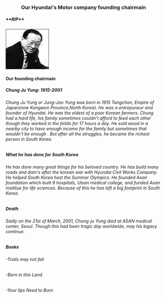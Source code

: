 <!DOCTYPE html>
<html>
<body>


<h3 align="center">Our Hyundai's Motor company founding chairmain</h1>
<h5>**RIP**</h5>
<img src="history1.jpg" width="140" height="130">
<h4 align="left">Our founding chairmain
<h5 align="left"> Chung Ju Yung: 1915-2001 </h5>



<h6 align="left"> Chung Ju Yung or Jung-Joo Yung was born in 1915 Tangchon, Empire of Japan(now Kangwon Province,North Korea). He was a entrepuneur and founder of Hyundai. He was the eldest of a poor Korean farmers. Chung had a hard life, his family sometimes couldn't afford to feed each other though they worked in the feilds for 17 hours a day. He sold wood in a nearby city to have enough income for the family but sometimes that wouldn't be enough . But after all the struggles, he became the richest person in South Korea.  </h6>

<h5> What he has done for South Korea</h5>
<h6>He has done many great things for his beloved country. He has build many roads and dam's after the korean war with Hyundai Civil Works Company. He helped South Korea host the Summer Olympics. He founded Asan foundation which built 9 hospitals, Ulsan medical college, and funded Asan insititue for life sciences. Because of this he has left a big footprint in South Korea. </h6>

<h5> Death</h5>
<h6> Sadly on the 21st of March, 2001, Chung-ju Yung died at ASAN medical center, Seoul. Though this had been tragic day worldwide, may his legacy continue.</h6>

<h5>Books</h5>
 <h6>-Trials may not fail</h6>
 <h6>-Born in this Land</h6>
 <h6>-Your lips Need to Burn</h6>
 
